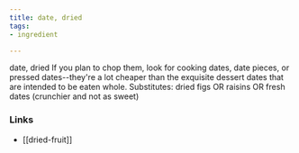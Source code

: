 ```yaml
---
title: date, dried
tags:
- ingredient

---
```

date, dried If you plan to chop them, look for cooking dates, date pieces, or pressed dates--they're a lot cheaper than the exquisite dessert dates that are intended to be eaten whole. Substitutes: dried figs OR raisins OR fresh dates (crunchier and not as sweet)

### Links

* [[dried-fruit]]
